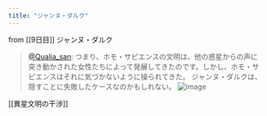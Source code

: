 ```yaml
---
title: "ジャンヌ・ダルク"
---
```


from [[9日目]]
ジャンヌ・ダルク
> [@Qualia_san](https://twitter.com/Qualia_san/status/1588729511608475649?s=20&t=MA55M_mBR2AMMBRXm2WLTA): つまり、ホモ・サピエンスの文明は、他の惑星からの声に突き動かされた女性たちによって発展してきたのです。しかし、ホモ・サピエンスはそれに気づかないように操られてきた。
> ジャンヌ・ダルクは、隠すことに失敗したケースなのかもしれない。
> ![image](https://pbs.twimg.com/media/FgxNDgiVQAAIyY9.png)

[[異星文明の干渉]]
